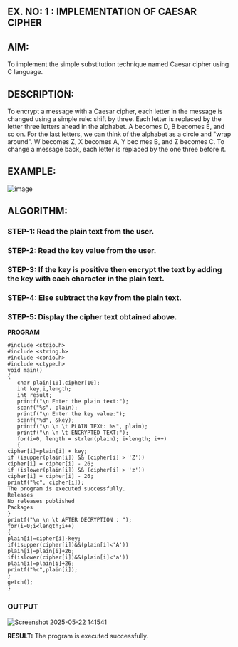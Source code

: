 ## EX. NO: 1 : IMPLEMENTATION OF CAESAR CIPHER
 

## AIM:

To implement the simple substitution technique named Caesar cipher using C language.

## DESCRIPTION:

To encrypt a message with a Caesar cipher, each letter in the message is changed using a simple rule: shift by three. Each letter is replaced by the letter three letters ahead in the alphabet. A becomes D, B becomes E, and so on. For the last letters, we can think of the
alphabet as a circle and "wrap around". W becomes Z, X becomes A, Y bec mes B, and Z
becomes C. To change a message back, each letter is replaced by the one three before it.

## EXAMPLE:



![image](https://github.com/Hemamanigandan/CNS/assets/149653568/eb9c6c43-8c80-4cdd-b9d4-91705a311c79)


## ALGORITHM:

### STEP-1: Read the plain text from the user.
### STEP-2: Read the key value from the user.
### STEP-3: If the key is positive then encrypt the text by adding the key with each character in the plain text.
### STEP-4: Else subtract the key from the plain text.
### STEP-5: Display the cipher text obtained above.

**PROGRAM**
```
#include <stdio.h>
#include <string.h>
#include <conio.h>
#include <ctype.h>
void main()
{
   char plain[10],cipher[10];
   int key,i,length;
   int result;
   printf("\n Enter the plain text:");
   scanf("%s", plain);
   printf("\n Enter the key value:");
   scanf("%d", &key);
   printf("\n \n \t PLAIN TEXt: %s", plain);
   printf("\n \n \t ENCRYPTED TEXT:");
   for(i=0, length = strlen(plain); i<length; i++)
   {
cipher[i]=plain[i] + key;
if (isupper(plain[i]) && (cipher[i] > 'Z'))
cipher[i] = cipher[i] - 26;
if (islower(plain[i]) && (cipher[i] > 'z'))
cipher[i] = cipher[i] - 26;
printf("%c", cipher[i]);
The program is executed successfully.
Releases
No releases published
Packages
}
printf("\n \n \t AFTER DECRYPTION : ");
for(i=0;i<length;i++)
{
plain[i]=cipher[i]-key;
if(isupper(cipher[i])&&(plain[i]<'A'))
plain[i]=plain[i]+26;
if(islower(cipher[i])&&(plain[i]<'a'))
plain[i]=plain[i]+26;
printf("%c",plain[i]);
}
getch();
}

```


<h3>OUTPUT</h3>

![Screenshot 2025-05-22 141541](https://github.com/user-attachments/assets/d8d1e973-a047-460c-b72c-987285ab5df8)

**RESULT:**
The program is executed successfully.

